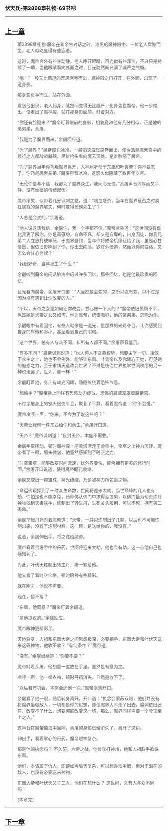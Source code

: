 ### 伏天氏-第2898章礼物-69书吧

--------
[上一章](./f49756125d90008cb8c601758b8b8f3d.md)
--------


>
>
>
>第2898章礼物
>魔帝在和余生对话之时，漆黑的魔神殿中，一位老人盘膝而坐，老人似略显得有些疲惫。
>
>这时，魔帝宫外有些许动静，老人睁开眼睛，目光似有些浑浊，不过只是持续了一瞬，当他眼睛看向外面之时，目光陡然间充满了威严之气概。
>
>“嗡！”一股无比霸道的罡风席卷而出，魔神殿之门打开，在外面，出现了一道身影。
>
>那身影负手而立，站在外面。
>
>看到他出现，老人起身，陡然间变得无比威严，化身盖世魔帝，他一步踏出，便走出了魔神殿，站在那身影面前，盯着对方。
>
>“你还有脸回来？”魔帝盯着眼前的身影，相貌竟和他有几分相似，正是他的亲弟弟，余屠。
>
>“我是为了魔界而来。”余屠回应道。
>
>“为了魔界？”魔帝瞳孔冰冷，一股滔天威压席卷而出，使得浩瀚魔帝宫中的修行之人都战战兢兢，尽皆抬头看向魔云深处，是谁触怒了魔帝。
>
>“为了魔界当年你背叛魔界离开，入神州听命于东凰和叶青帝？你不要忘了，你乃是魔帝亲弟。”魔帝声音冰冷，这怒火似隐藏了数百年岁月。
>
>“无论你信与不信，我都为了魔界众生，我问心无愧。”余屠声音浑厚而又平静，没有丝毫的情绪起伏。
>
>魔帝冷笑，似带着几分讽刺之意，道：“嗜血嗜杀，当年在魔界征战之时疯狂屠戮的魔界屠夫，何时变得怜悯众生了？”
>
>“人总是会变的。”余屠道。
>
>“他人说这话我信，余屠你，我一个字都不信。”魔帝冷笑道：“这世间没有谁比我更了解你，你是高傲的，自命不凡，却又是自卑的，出身囚徒，你我兄弟二人立志打破牢笼，于魔界登顶，当年你将成帝机缘让给了我，虽是心甘情愿，但依旧影响到了你，你出去闯荡，欲在外悟道，然而以你的性格，又怎么会甘心为奴？”
>
>“我很好奇，当年发生了什么？”
>
>余屠听到魔帝的问话脑海中闪过许多回忆，那些回忆，也是他最珍贵的回忆。
>
>目光看向魔帝，余屠开口道：“人当然是会变的，之所以没有变，只不过是因为没有遇到让你改变的人。”
>
>“所以，天帝之女是如何让你改变，甘心做一下人的？”魔帝依旧愤愤不平，纵然她是天帝之女又如何，他为魔帝，统御魔界，他的亲弟弟，怎能为仆。
>
>余屠眼中有着回忆，有些人就像是一道光，是那样的光彩夺目，让你感受到自身的卑微和渺小，甚至看到自己的阴暗。
>
>“这个世界，总有人与众不同，和所有人都不同。”余屠声音低沉。
>
>“有多不同？”魔帝讽刺说道：“世人何人不贪慕权势，想要主宰一切，凌驾于众生之上，她也不会例外，能够让东凰、叶青帝以及你倾心于她，可见她的魅惑之力，至于重铸天道改变世界？不过是统治世界执掌世间秩序的另一种说法罢了，世人，都一样！”
>
>余屠盯着他，身上有劫光闪耀，隐隐缭绕着恐怖气息。
>
>“想动手？”魔帝身上同样有恐怖劫力绽放，恐怖的魔威笼罩着魔帝宫。
>
>不过余屠身上的怒火很快平息，恢复了平静，看着魔帝道：“你不会懂。”
>
>魔帝冷哼一声：“你来，不会为了说这些吧？”
>
>“天帝让我带一件东西给你和余生。”余屠开口道。
>
>“天帝？”魔帝讽刺道：“自封天帝，本座不需要。”
>
>余屠手掌挥动，顿时魔神殿一座宝塔漂浮于虚空中，宝塔之上神力流转，魔帝看了一眼，眉头微皱，他竟然感知到了时空之力。
>
>“时空宝塔，能够改变时间流速，比外界要快，能够拥有更多的修行时间。”余屠开口说道，使得魔帝瞳孔收缩。
>
>余屠又取出一颗宝珠，神光缭绕，乃是被神力所包裹之物。
>
>“命运佛窥探到了一缕众生命数，世间将迎来大劫，当世巅峰的几人也有劫，你怕是也不能幸免，药师佛从佛门中求得菩提果，以佛门最为珍贵炼丹神物找到天帝联手，炼制出了转生丹，生死关头服用，可以不死，拥有第二条命。”
>
>余屠举起丹药对着魔帝道：“天帝，一共只炼制出了几颗，以后也不可能炼制出来，没有了炼制材料，这一颗，是送给你的，我没有。”
>
>说着，余屠伸出手，将之递给魔帝。
>
>魔帝看着余屠手中的丹药，世间将迎来大劫，他也会有劫，这一点他自己也感知到了。
>
>为此，叶伏天炼制出转生丹，赠一颗给他。
>
>他又看了看时空宝塔，顿时眼神有些精彩。
>
>就在刚才，他说不需要。
>
>现在，接不接？
>
>“东凰，他同意？”魔帝盯着余屠道。
>
>“是他提议的。”余屠回应。
>
>魔帝眼神更精彩了。
>
>天地将变，人祖和东凰大帝之间恩怨极深，必要相争，东凰大帝和叶伏天送来这等神物，他收不收？
>“有何条件？”魔帝道。
>
>“没有。”余屠继续道：“你要不要？”
>
>魔帝盯着余屠，他刻意一直放在手里，显然是有意为之。
>
>冷哼一声，他一幅衣袖，顿时丹药消失，自然是收下了。
>
>“以后若有机会，本座会还他一次。”魔帝淡淡开口。
>
>余屠看了他一眼，随后转身离开，开口道：“执念会蒙蔽双眼，他们并没有将魔界当做敌人，一切都是你的假想，即便魔界大军走了出去，魔渊依旧还在，改变不了什么，想要彻底改变这一切，那么，魔界同样需要一个登顶至上之人。”
>
>这声音在魔帝脑海中回响，余屠的身影已经消失了，离开了这边。
>
>伸出手，看着掌心的丹药，魔帝眼神复杂。
>
>都是他的执念吗？
>不久前，六帝之战，他曾攻打神州，他和人祖联手欲诛东凰。
>
>他们，本该属于仇人，即便如今局势复杂，可以想办法争取，但对于潜在的敌人，也没有必要送来神物。
>
>东凰大帝和叶伏天父子二人，他们在想什么？
>这世间，真有人与众不同吗！
>
>(本章完)
>
>

--------
[下一章](./6965eace5ea3dcceababc9a7840f45ad.md)
--------
